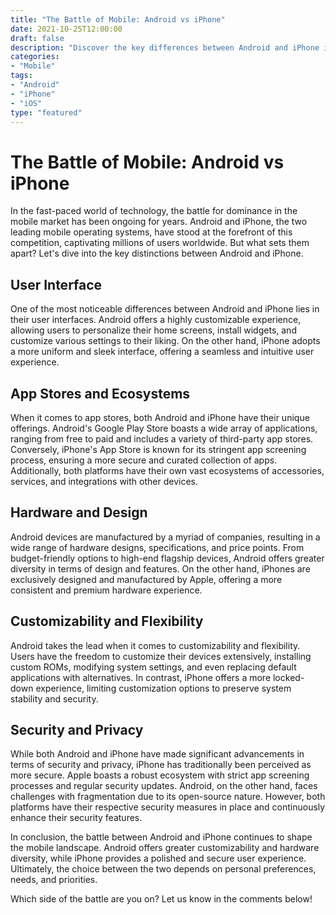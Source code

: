 ```yaml
---
title: "The Battle of Mobile: Android vs iPhone"
date: 2021-10-25T12:00:00
draft: false
description: "Discover the key differences between Android and iPhone in the ongoing mobile war."
categories: 
- "Mobile"
tags: 
- "Android"
- "iPhone"
- "iOS"
type: "featured"
---
```


The Battle of Mobile: Android vs iPhone
========================================

In the fast-paced world of technology, the battle for dominance in the mobile market has been ongoing for years. Android and iPhone, the two leading mobile operating systems, have stood at the forefront of this competition, captivating millions of users worldwide. But what sets them apart? Let's dive into the key distinctions between Android and iPhone.

User Interface
--------------
One of the most noticeable differences between Android and iPhone lies in their user interfaces. Android offers a highly customizable experience, allowing users to personalize their home screens, install widgets, and customize various settings to their liking. On the other hand, iPhone adopts a more uniform and sleek interface, offering a seamless and intuitive user experience.

App Stores and Ecosystems
-------------------------
When it comes to app stores, both Android and iPhone have their unique offerings. Android's Google Play Store boasts a wide array of applications, ranging from free to paid and includes a variety of third-party app stores. Conversely, iPhone's App Store is known for its stringent app screening process, ensuring a more secure and curated collection of apps. Additionally, both platforms have their own vast ecosystems of accessories, services, and integrations with other devices.

Hardware and Design
-------------------
Android devices are manufactured by a myriad of companies, resulting in a wide range of hardware designs, specifications, and price points. From budget-friendly options to high-end flagship devices, Android offers greater diversity in terms of design and features. On the other hand, iPhones are exclusively designed and manufactured by Apple, offering a more consistent and premium hardware experience.

Customizability and Flexibility
-------------------------------
Android takes the lead when it comes to customizability and flexibility. Users have the freedom to customize their devices extensively, installing custom ROMs, modifying system settings, and even replacing default applications with alternatives. In contrast, iPhone offers a more locked-down experience, limiting customization options to preserve system stability and security.

Security and Privacy
--------------------
While both Android and iPhone have made significant advancements in terms of security and privacy, iPhone has traditionally been perceived as more secure. Apple boasts a robust ecosystem with strict app screening processes and regular security updates. Android, on the other hand, faces challenges with fragmentation due to its open-source nature. However, both platforms have their respective security measures in place and continuously enhance their security features.

In conclusion, the battle between Android and iPhone continues to shape the mobile landscape. Android offers greater customizability and hardware diversity, while iPhone provides a polished and secure user experience. Ultimately, the choice between the two depends on personal preferences, needs, and priorities.

Which side of the battle are you on? Let us know in the comments below!


